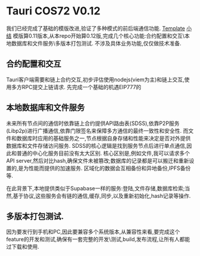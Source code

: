 # Tauri COS72 V0.12
我们已经完成了基础的模版改进,验证了多种模式的前后端通信功能.
[Template](https://github.com/jhfnetboy/COS72-tauri-nextjs-template)
[小结](COMMUNICATION.md)
模版算0.11版本,从本repo开始算0.12版,完成几个核心功能:合约配置和交互\本地数据库和文件服务\多版本打包测试. 不涉及具体业务功能,仅仅做技术准备.

## 合约配置和交互
Tauri客户端需要和链上合约交互,初步评估使用nodejs(viem为主)和链上交互,使用多方RPC提交上链请求.
先完成一个基础的机遇EIP777的

## 本地数据库和文件服务
未来所有节点间的通信时依靠链上合约提供API路由表(SDSS),依靠P2P服务(Libp2p)进行广播通信,依靠门限签名来保障多方通信的最终一致性和安全性.
而文件和数据库时应用的基础服务之一,节点根据自身存储和性能来决定是否对外提供数据库和文件存储访问服务.
SDSS的核心逻辑是找到服务节点后进行单点通信,因此和普通的中心化服务目前没有太大区别. 核心区别是,例如文件,我可以请求多个API server,然后对比hash,确保文件未被篡改;数据库的记录都是可以搬迁和重新设置的,是为性能而提供的加速服务. 区域化的数据会互相备份和异地备份,IPFS备份等.

在此背景下,本地提供类似于Supabase一样的服务:登陆,文件存储,数据库检索;当然,基于协议,这些服务会有链的通信,缓存,同步,以及重新初始化,hash记录等操作.

## 多版本打包测试.
因为要发行到手机和PC,因此要兼容多个系统版本,从兼容性来看,要完成这个feature的开发和测试,确保有一套完整的开发\测试,build,发布流程,让所有人都能过下载和使用.